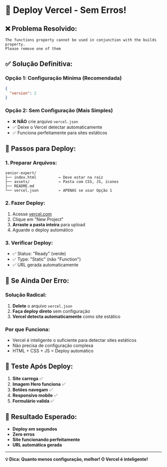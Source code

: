 # 🚀 Deploy Vercel - Sem Erros!

## ❌ **Problema Resolvido:**
```
The functions property cannot be used in conjunction with the builds property. 
Please remove one of them
```

## ✅ **Solução Definitiva:**

### **Opção 1: Configuração Mínima (Recomendada)**
```json
{
  "version": 2
}
```

### **Opção 2: Sem Configuração (Mais Simples)**
- ❌ **NÃO** crie arquivo `vercel.json`
- ✅ Deixe o Vercel detectar automaticamente
- ✅ Funciona perfeitamente para sites estáticos

## 🎯 **Passos para Deploy:**

### **1. Preparar Arquivos:**
```
senior-expert/
├── index.html          ← Deve estar na raiz
├── assets/             ← Pasta com CSS, JS, ícones
├── README.md
└── vercel.json         ← APENAS se usar Opção 1
```

### **2. Fazer Deploy:**
1. Acesse [vercel.com](https://vercel.com)
2. Clique em "New Project"
3. **Arraste a pasta inteira** para upload
4. Aguarde o deploy automático

### **3. Verificar Deploy:**
- ✅ Status: "Ready" (verde)
- ✅ Type: "Static" (não "Function")
- ✅ URL gerada automaticamente

## 🔧 **Se Ainda Der Erro:**

### **Solução Radical:**
1. **Delete** o arquivo `vercel.json`
2. **Faça deploy direto** sem configuração
3. **Vercel detecta automaticamente** como site estático

### **Por que Funciona:**
- Vercel é inteligente o suficiente para detectar sites estáticos
- Não precisa de configuração complexa
- HTML + CSS + JS = Deploy automático

## 📱 **Teste Após Deploy:**

1. **Site carrega** ✅
2. **Imagem Hero funciona** ✅
3. **Botões navegam** ✅
4. **Responsivo mobile** ✅
5. **Formulário valida** ✅

## 🎉 **Resultado Esperado:**

- **Deploy em segundos**
- **Zero erros**
- **Site funcionando perfeitamente**
- **URL automática gerada**

---

**💡 Dica: Quanto menos configuração, melhor! O Vercel é inteligente!**



